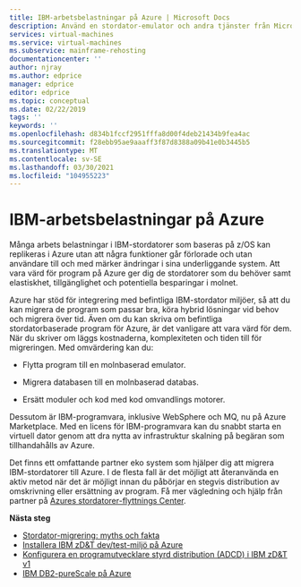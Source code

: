 ```yaml
---
title: IBM-arbetsbelastningar på Azure | Microsoft Docs
description: Använd en stordator-emulator och andra tjänster från Microsofts partner för att vara värd för dina IBM z/OS-arbetsbelastningar med hjälp av Microsoft Azure.
services: virtual-machines
ms.service: virtual-machines
ms.subservice: mainframe-rehosting
documentationcenter: ''
author: njray
ms.author: edprice
manager: edprice
editor: edprice
ms.topic: conceptual
ms.date: 02/22/2019
tags: ''
keywords: ''
ms.openlocfilehash: d834b1fccf2951fffa8d00f4deb21434b9fea4ac
ms.sourcegitcommit: f28ebb95ae9aaaff3f87d8388a09b41e0b3445b5
ms.translationtype: MT
ms.contentlocale: sv-SE
ms.lasthandoff: 03/30/2021
ms.locfileid: "104955223"
---
```

# <a name="ibm-workloads-on-azure"></a>IBM-arbetsbelastningar på Azure

Många arbets belastningar i IBM-stordatorer som baseras på z/OS kan replikeras i Azure utan att några funktioner går förlorade och utan användare till och med märker ändringar i sina underliggande system. Att vara värd för program på Azure ger dig de stordatorer som du behöver samt elastiskhet, tillgänglighet och potentiella besparingar i molnet.

Azure har stöd för integrering med befintliga IBM-stordator miljöer, så att du kan migrera de program som passar bra, köra hybrid lösningar vid behov och migrera över tid. Även om du kan skriva om befintliga stordatorbaserade program för Azure, är det vanligare att vara värd för dem. När du skriver om läggs kostnaderna, komplexiteten och tiden till för migreringen. Med omvärdering kan du:

- Flytta program till en molnbaserad emulator.

- Migrera databasen till en molnbaserad databas.

- Ersätt moduler och kod med kod omvandlings motorer.

Dessutom är IBM-programvara, inklusive WebSphere och MQ, nu på Azure Marketplace. Med en licens för IBM-programvara kan du snabbt starta en virtuell dator genom att dra nytta av infrastruktur skalning på begäran som tillhandahålls av Azure.

Det finns ett omfattande partner eko system som hjälper dig att migrera IBM-stordatorer till Azure. I de flesta fall är det möjligt att återanvända en aktiv metod när det är möjligt innan du påbörjar en stegvis distribution av omskrivning eller ersättning av program. Få mer vägledning och hjälp från partner på [Azures stordatorer-flyttnings Center](https://azure.microsoft.com/migration/mainframe/).

**Nästa steg**

- [Stordator-migrering: myths och fakta](/azure/architecture/cloud-adoption/infrastructure/mainframe-migration/myths-and-facts)
- [Installera IBM zD&T dev/test-miljö på Azure](./install-ibm-z-environment.md)
- [Konfigurera en programutvecklare styrd distribution (ADCD) i IBM zD&T v1](./demo.md)
- [IBM DB2-pureScale på Azure](ibm-db2-purescale-azure.md)
